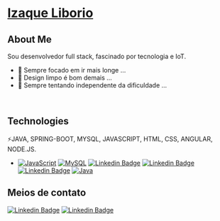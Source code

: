  # <a href="https://www.linkedin.com/in/izaque-liborio-388b99154/">Izaque Liborio</a> 

## About Me
Sou desenvolvedor full stack, fascinado por tecnologia e IoT.
- 🔭 Sempre focado em ir mais longe ...
- 🌱 Design limpo é bom demais ...
- 💬 Sempre tentando independente da dificuldade ...

<br>

## Technologies

  ⚡JAVA, SPRING-BOOT, MYSQL, JAVASCRIPT, HTML, CSS, ANGULAR, NODE.JS.
  
 - [![JavaScript](https://img.shields.io/badge/-JavaScript-eee?style=flat-square&logo=javascript&logoColor=DD9C25)](#)
  [![MySQL](http://img.shields.io/badge/-MySQL-eee?style=flat-square&logo=mysql&logoColor=4479A1)](#)
  [![Linkedin Badge](https://img.shields.io/badge/-HTML-orange?style=flat-square&logo=HTML5&logoColor=white&link=#)](#)
  [![Linkedin Badge](https://img.shields.io/badge/-CSS-blue?style=flat-square&logo=Css3&logoColor=white&link=#)](#)
  [![Linkedin Badge](https://img.shields.io/badge/-Angular-red?style=flat-square&logo=AngularJs&logoColor=white&link=#)](#)
  [![Java](https://img.shields.io/badge/-Java-red?style=flat-square&logo=Java&logoColor=white&link=#)](#)  
 ## Meios de contato
 [![Linkedin Badge](https://img.shields.io/badge/-IzaqueLiborio-blue?style=flat-square&logo=Linkedin&logoColor=white&link=https://www.linkedin.com/in/izaque-liborio-388b99154//)](https://www.linkedin.com/in/izaque-liborio-388b99154/)
[![Linkedin Badge](https://img.shields.io/badge/-IzaqueLib-red?style=flat-square&logo=Instagram&logoColor=white&link=https://www.instagram.com/izaquelib/)](https://www.instagram.com/izaquelib/)










